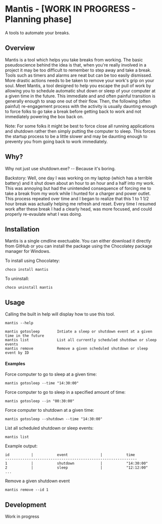 # Mantis - [WORK IN PROGRESS - Planning phase]

A tools to automate your breaks.

## Overview

Mantis is a tool which helps you take breaks from working. The basic pseudoscience behind the idea is that, when you're really involved in a project it may be too difficult to remember to step away and take a break. Tools such as timers and alarms are neat but can be too easily dismissed. More drastic actions needs to be taken to remove your work's grip on your soul. Meet Mantis, a tool designed to help you escape the pull of work by allowing you to schedule automatic shut down or sleep of your computer at a given time in the future. This immediate and and often painful transition is generally enough to snap one out of their flow. Then, the following (often painful) re-engagement process with the activity is usually daunting enough to force folks to go take a break before getting back to work and not immediately powering the box back on.

Note: For some folks it might be best to force close all running applications and shutdown rather then simply putting the computer to sleep. This forces the startup process to be a little slower and may be daunting enough to preventy you from going back to work immediately.


## Why?

Why not just use shutdown.exe? -- Because it's boring.

Backstory: Well, one day I was working on my laptop (which has a terrible battery) and it shut down about an hour to an hour and a half into my work. This was annoying but had the unintended consequence of forcing me to take a break from my work while I hunted for a charger and power outlet. This process repeated over time and I began to realize that this 1 to 1 1/2 hour break was actually helping me refresh and reset. Every time I resumed work after these break I had a clearly head, was more focused, and could properly re-evaulate what I was doing.


## Installation

Mantis is a single cmdline exectuable. You can either download it directly from GitHub or you can install the package using the Chocolatey package manager for Windows.

To install using Chocolatey:
```
choco install mantis
```

To uninstall:
```
choco uninstall mantis
```

## Usage

Calling the built in help will display how to use this tool.
```
mantis --help

mantis gotosleep        Intiate a sleep or shutdown event at a given time in the future
mantis list             List all currently scheduled shutdown or sleep events
mantis remove           Remove a given scheduled shutdown or sleep event by ID
```

#### Examples

Force computer to go to sleep at a given time:
```
mantis gotosleep --time "14:30:00"
```

Force computer to go to sleep in a specified amount of time:
```
mantis gotosleep --in "00:30:00"
```

Force computer to shutdown at a given time:
```
mantis gotosleep --shutdown --time "14:30:00"
```

List all scheduled shutdown or sleep events:
```
mantis list
```

Example output:
```
id          |           event               |           time
-------------------------------------------------------------
1           |           shutdown            |           "14:30:00"
2           |           sleep               |           "12:12:00"
...
```

Remove a given shutdown event
```
mantis remove --id 1
```

## Development

Work in progress